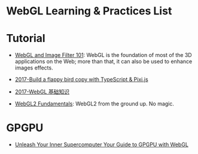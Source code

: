 # WebGL Learning & Practices List

# Tutorial

* [WebGL and Image Filter 101](https://parg.co/UvE): WebGL is the foundation of most of the 3D applications on the Web; more than that, it can also be used to enhance images effects.

* [2017-Build a flappy bird copy with TypeScript & Pixi.js](https://parg.co/Uv5)

- [2017-WebGL 基础知识](http://eux.baidu.com/blog/2017/11/832)

- [WebGL2 Fundamentals](https://webgl2fundamentals.org): WebGL2 from the ground up. No magic.

# GPGPU

* [Unleash Your Inner Supercomputer Your Guide to GPGPU with WebGL](http://www.vizitsolutions.com/portfolio/webgl/gpgpu/index.html)
